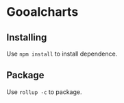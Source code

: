 # Gooalcharts

## Installing

Use `npm install` to install dependence.

## Package

Use `rollup -c` to package.